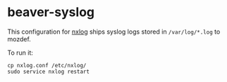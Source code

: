 # beaver-syslog

This configuration for [nxlog](https://nxlog.org/download) ships syslog logs stored in `/var/log/*.log` to mozdef.

To run it:

```
cp nxlog.conf /etc/nxlog/
sudo service nxlog restart
```
